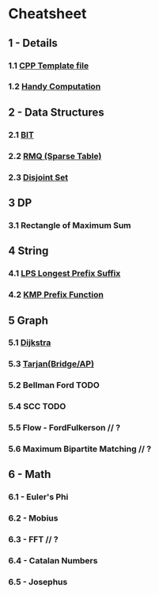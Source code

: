 # Cheatsheet

## 1 - Details
### 1.1 [CPP Template file](src/1%20-%20Details/template.cpp)
### 1.2 [Handy Computation](src/1%20-%20Details/computation.cpp)

## 2 - Data Structures
### 2.1 [BIT](src/2%20-%20Data%20Structure/BIT.cpp)
### 2.2 [RMQ (Sparse Table)](src/2%20-%20Data%20Structure/RMQ_SparseT.cpp)
### 2.3 [Disjoint Set](src/2%20-%20Data%20Structure/DSU.cpp)

## 3 DP
### 3.1 Rectangle of Maximum Sum

## 4 String
### 4.1 [LPS Longest Prefix Suffix](/src/4%20-%20String/LPS.cpp)
### 4.2 [KMP Prefix Function](/src/4%20-%20String/KMP.cpp)

## 5 Graph
### 5.1 [Dijkstra](src/5%20-%20Graph/dijkstra.cpp)
### 5.3 [Tarjan(Bridge/AP)](src/5%20-%20Graph/tarjan.cpp)
### 5.2 Bellman Ford TODO
### 5.4 SCC TODO
### 5.5 Flow - FordFulkerson // ?
### 5.6 Maximum Bipartite Matching // ?

## 6 - Math
### 6.1 - Euler's Phi
### 6.2 - Mobius
### 6.3 - FFT // ?
### 6.4 - Catalan Numbers
### 6.5 - Josephus
